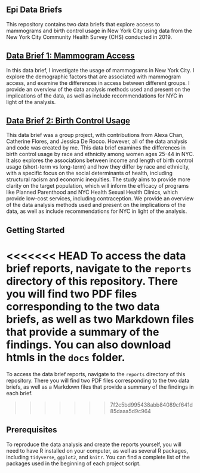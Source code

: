 ## Epi Data Briefs
This repository contains two data briefs that explore access to mammograms and birth control usage in New York City using data from the New York City Community Health Survey (CHS) conducted in 2019.

## [Data Brief 1: Mammogram Access](reports/01-mammogram_brief.pdf)
In this data brief, I investigate the usage of mammograms in New York City. I explore the demographic factors that are associated with mammogram access, and examine the differences in access between different groups. I provide an overview of the data analysis methods used and present on the implications of the data, as well as include recommendations for NYC in light of the analysis.

## [Data Brief 2: Birth Control Usage](reports/02-birth_control_brief.pdf)
This data brief was a group project, with contributions from Alexa Chan, Catherine Flores, and Jessica De Rocco. However, all of the data analysis and code was created by me. This data brief examines the differences in birth control usage by race and ethnicity among women ages 25-44 in NYC. It also explores the associations between income and length of birth control usage (short-term vs long-term) and how they differ by race and ethnicity, with a specific focus on the social determinants of health, including structural racism and economic inequities. The study aims to provide more clarity on the target population, which will inform the efficacy of programs like Planned Parenthood and NYC Health Sexual Health Clinics, which provide low-cost services, including contraception. We provide an overview of the data analysis methods used and present on the implications of the data, as well as include recommendations for NYC in light of the analysis.

## Getting Started
<<<<<<< HEAD
To access the data brief reports, navigate to the `reports` directory of this repository. There you will find two PDF files corresponding to the two data briefs, as well as two Markdown files that provide a summary of the findings. You can also download htmls in the `docs` folder.
=======
To access the data brief reports, navigate to the `reports` directory of this repository. There you will find two PDF files corresponding to the two data briefs, as well as a Markdown files that provide a summary of the findings in each brief.
>>>>>>> 7f2c5bd995438abb84089cf641d85daaa5d9c964

## Prerequisites
To reproduce the data analysis and create the reports yourself, you will need to have R installed on your computer, as well as several R packages, including `tidyverse`, `ggplot2`, and `knitr`. You can find a complete list of the packages used in the beginning of each project script.

